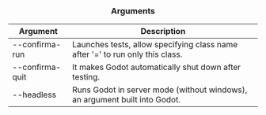 <div align="center">
	<h3>Arguments</h1>
</div>

| Argument        | Description                                                                   |
| --------------- | ----------------------------------------------------------------------------- |
| --confirma-run  | Launches tests, allow specifying class name after '=' to run only this class. |
| --confirma-quit | It makes Godot automatically shut down after testing.                         |
| --headless      | Runs Godot in server mode (without windows), an argument built into Godot.    |
